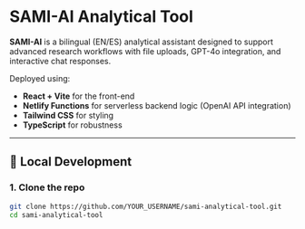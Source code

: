 # SAMI-AI Analytical Tool

**SAMI-AI** is a bilingual (EN/ES) analytical assistant designed to support advanced research workflows with file uploads, GPT-4o integration, and interactive chat responses.

Deployed using:
- **React + Vite** for the front-end
- **Netlify Functions** for serverless backend logic (OpenAI API integration)
- **Tailwind CSS** for styling
- **TypeScript** for robustness

---

## 🔧 Local Development

### 1. Clone the repo

```bash
git clone https://github.com/YOUR_USERNAME/sami-analytical-tool.git
cd sami-analytical-tool
